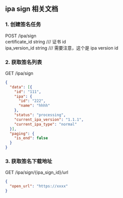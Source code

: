 ## ipa sign 相关文档

### 1. 创建签名任务
POST /ipa/sign  
certificate_id string   /// 证书 id   
ipa_version_id string   /// 需要注意，这个是 ipa version id


### 2. 获取签名列表  
GET /ipa/sign  
```json
{
  "data": [{
    "id": "111",
    "ipa": {
      "id": "222",
      "name": "hhhh"
    },
    "status": "processing",
    "current_ipa_version": "1.1.1",
    "current_ipa_type": "normal"
  }],
  "paging": {
    "is_end": false
  }
}
```  

### 3. 获取签名下载地址  
GET /ipa/sign/{ipa_sign_id}/url  
```json
{
  "open_url": "https://xxxx"
}
```